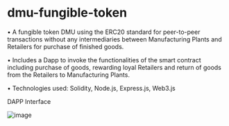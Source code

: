 # dmu-fungible-token

• A fungible token DMU using the ERC20 standard for peer-to-peer transactions without any intermediaries between Manufacturing Plants and Retailers for purchase of finished goods.

• Includes a Dapp to invoke the functionalities of the smart contract including purchase of goods, rewarding loyal Retailers and return of goods from the Retailers to Manufacturing Plants.

• Technologies used: Solidity, Node.js, Express.js, Web3.js

DAPP Interface

![image](https://user-images.githubusercontent.com/24755892/153887564-7d6c0aed-8b65-4db5-ad9c-4c5209445849.png)


